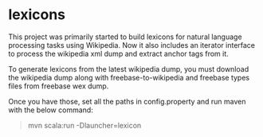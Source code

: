 lexicons
========

This project was primarily started to build lexicons for natural language processing tasks using Wikipedia.
Now it also includes an iterator interface to process the wikipedia xml dump and extract anchor tags from it.

To generate lexicons from the latest wikipedia dump, you must download the wikipedia dump along with freebase-to-wikipedia
and freebase types files from freebase wex dump.

Once you have those, set all the paths in config.property and run maven with the below command:

>mvn scala:run -Dlauncher=lexicon
